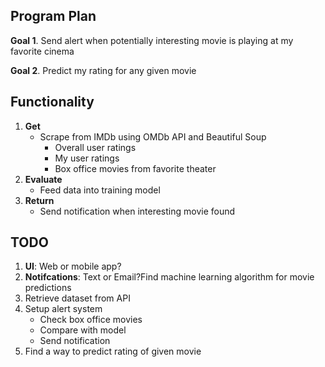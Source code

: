## Program Plan
**Goal 1**. Send alert when potentially interesting movie is playing at my favorite cinema

**Goal 2**. Predict my rating for any given movie

## Functionality
1. **Get**
   * Scrape from IMDb using OMDb API and Beautiful Soup
     - Overall user ratings
     - My user ratings
     - Box office movies from favorite theater
2. **Evaluate**
    * Feed data into training model
3. **Return**
    * Send notification when interesting movie found


## TODO
1. **UI**: Web or mobile app?
7. **Notifcations**: Text or Email?Find machine learning algorithm for movie predictions
2. Retrieve dataset from API
4. Setup alert system
    - Check box office movies
    - Compare with model
    - Send notification
5. Find a way to predict rating of given movie

